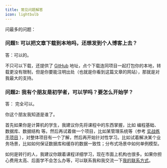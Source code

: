 ```yaml
---
title: 常见问题解答
icon: lightbulb
---
```




问最多的问题：

### 问题1: 可以把文章下载到本地吗，还想发到个人博客上去？

答：可以的。

不只可以下载，还提供了 [GitHub](https://github.com/Rodert/JavaPub) 地址，点个下载连同项目一起打包你的本地，转载更没有限制，但是你要能注明出处（也就是你看到这篇文章的网站），那就是对我最大的支持。


### 问题2: 我有个朋友是初学者，可以学吗？要怎么开始学？

答： 完全可以。

你这个朋友我知道是谁了。

首先如果你是计算机的学生，我建议你先将课程中的东西掌握，比如 编程基础、数据库、数据结构 等。然后再试着做一个项目，比如某管理系统等（参考 [实战练手项目](../../star/project/) ），对整体项目有一个了解，然后再开始针对性学习。比如试着解决某个业务场景，比如如何保证数据库和缓存的数据一致性；分布式场景中如何单例模型。

如何是转行的人，我建议你跟着课程详细学习，现在市面上机构也很多。如果你担心费用太高、后面学不会怎么办等，可以联系我和我交流一下[我的联系方式](../../system/about-me/)。






